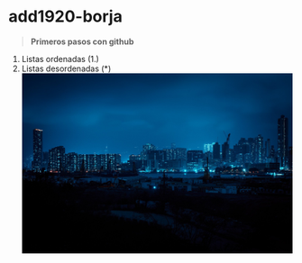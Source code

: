 # add1920-borja
>**Primeros pasos con github**
1. Listas ordenadas (1.)
2. Listas desordenadas (*)
    ![..](img/img.jpg) 
